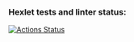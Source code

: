 ### Hexlet tests and linter status:
[![Actions Status](https://github.com/gorbanevalex/typescript-developer-project-81/actions/workflows/hexlet-check.yml/badge.svg)](https://github.com/gorbanevalex/typescript-developer-project-81/actions)